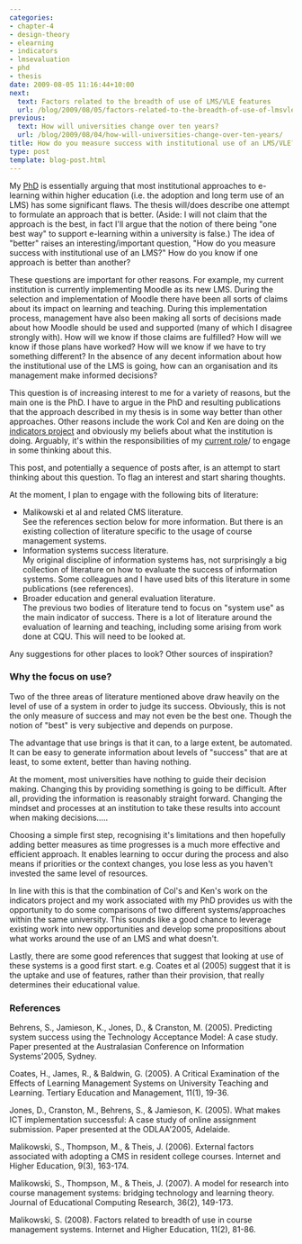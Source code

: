 ```yaml
---
categories:
- chapter-4
- design-theory
- elearning
- indicators
- lmsevaluation
- phd
- thesis
date: 2009-08-05 11:16:44+10:00
next:
  text: Factors related to the breadth of use of LMS/VLE features
  url: /blog/2009/08/05/factors-related-to-the-breadth-of-use-of-lmsvle-features/
previous:
  text: How will universities change over ten years?
  url: /blog/2009/08/04/how-will-universities-change-over-ten-years/
title: How do you measure success with institutional use of an LMS/VLE?
type: post
template: blog-post.html
---
```

My [PhD](/blog/research/phd-thesis/) is essentially arguing that most institutional approaches to e-learning within higher education (i.e. the adoption and long term use of an LMS) has some significant flaws. The thesis will/does describe one attempt to formulate an approach that is better. (Aside: I will not claim that the approach is the best, in fact I'll argue that the notion of there being "one best way" to support e-learning within a university is false.) The idea of "better" raises an interesting/important question, "How do you measure success with institutional use of an LMS?" How do you know if one approach is better than another?

These questions are important for other reasons. For example, my current institution is currently implementing Moodle as its new LMS. During the selection and implementation of Moodle there have been all sorts of claims about its impact on learning and teaching. During this implementation process, management have also been making all sorts of decisions made about how Moodle should be used and supported (many of which I disagree strongly with). How will we know if those claims are fulfilled? How will we know if those plans have worked? How will we know if we have to try something different? In the absence of any decent information about how the institutional use of the LMS is going, how can an organisation and its management make informed decisions?

This question is of increasing interest to me for a variety of reasons, but the main one is the PhD. I have to argue in the PhD and resulting publications that the approach described in my thesis is in some way better than other approaches. Other reasons include the work Col and Ken are doing on the [indicators project](http://beerc.wordpress.com/category/indicators/) and obviously my beliefs about what the institution is doing. Arguably, it's within the responsibilities of my [current role](/blog/2009/08/20/elearning-and-innovation-specialist-report-1-4-20-august)/ to engage in some thinking about this.

This post, and potentially a sequence of posts after, is an attempt to start thinking about this question. To flag an interest and start sharing thoughts.

At the moment, I plan to engage with the following bits of literature:

- Malikowski et al and related CMS literature.  
    See the references section below for more information. But there is an existing collection of literature specific to the usage of course management systems.
- Information systems success literature.  
    My original discipline of information systems has, not surprisingly a big collection of literature on how to evaluate the success of information systems. Some colleagues and I have used bits of this literature in some publications (see references).
- Broader education and general evaluation literature.  
    The previous two bodies of literature tend to focus on "system use" as the main indicator of success. There is a lot of literature around the evaluation of learning and teaching, including some arising from work done at CQU. This will need to be looked at.

Any suggestions for other places to look? Other sources of inspiration?

### Why the focus on use?

Two of the three areas of literature mentioned above draw heavily on the level of use of a system in order to judge its success. Obviously, this is not the only measure of success and may not even be the best one. Though the notion of "best" is very subjective and depends on purpose.

The advantage that use brings is that it can, to a large extent, be automated. It can be easy to generate information about levels of "success" that are at least, to some extent, better than having nothing.

At the moment, most universities have nothing to guide their decision making. Changing this by providing something is going to be difficult. After all, providing the information is reasonably straight forward. Changing the mindset and processes at an institution to take these results into account when making decisions.....

Choosing a simple first step, recognising it's limitations and then hopefully adding better measures as time progresses is a much more effective and efficient approach. It enables learning to occur during the process and also means if priorities or the context changes, you lose less as you haven't invested the same level of resources.

In line with this is that the combination of Col's and Ken's work on the indicators project and my work associated with my PhD provides us with the opportunity to do some comparisons of two different systems/approaches within the same university. This sounds like a good chance to leverage existing work into new opportunities and develop some propositions about what works around the use of an LMS and what doesn't.

Lastly, there are some good references that suggest that looking at use of these systems is a good first start. e.g. Coates et al (2005) suggest that it is the uptake and use of features, rather than their provision, that really determines their educational value.

### References

Behrens, S., Jamieson, K., Jones, D., & Cranston, M. (2005). Predicting system success using the Technology Acceptance Model: A case study. Paper presented at the Australasian Conference on Information Systems'2005, Sydney.

Coates, H., James, R., & Baldwin, G. (2005). A Critical Examination of the Effects of Learning Management Systems on University Teaching and Learning. Tertiary Education and Management, 11(1), 19-36.

Jones, D., Cranston, M., Behrens, S., & Jamieson, K. (2005). What makes ICT implementation successful: A case study of online assignment submission. Paper presented at the ODLAA'2005, Adelaide.

Malikowski, S., Thompson, M., & Theis, J. (2006). External factors associated with adopting a CMS in resident college courses. Internet and Higher Education, 9(3), 163-174.

Malikowski, S., Thompson, M., & Theis, J. (2007). A model for research into course management systems: bridging technology and learning theory. Journal of Educational Computing Research, 36(2), 149-173.

Malikowski, S. (2008). Factors related to breadth of use in course management systems. Internet and Higher Education, 11(2), 81-86.